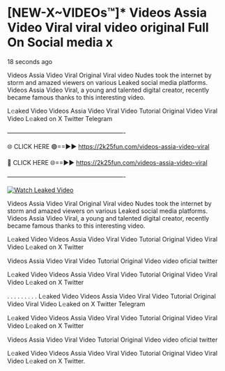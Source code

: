 # [NEW-X~VIDEOs™]* Videos Assia Video Viral viral video original Full On Social media x

18 seconds ago

Videos Assia Video Viral Original Viral video Nudes took the internet by storm and amazed viewers on various Leaked social media platforms. Videos Assia Video Viral, a young and talented digital creator, recently became famous thanks to this interesting video.

L𝚎aked Video Videos Assia Video Viral Video Tutorial Original Video Viral Video L𝚎aked on X Twitter Telegram

———————————————————-

🌐 CLICK HERE 🟢==►► https://2k25fun.com/videos-assia-video-viral

🔴 CLICK HERE 🌐==►► https://2k25fun.com/videos-assia-video-viral

———————————————————-

[![Watch Leaked Video](https://miro.medium.com/v2/resize:fit:828/format:webp/1*cilzJN44JGOrTw9NJCrNHA.gif "Watch Leaked Video")](https://2k25fun.com/videos-assia-video-viral)

Videos Assia Video Viral Original Viral video Nudes took the internet by storm and amazed viewers on various Leaked social media platforms. Videos Assia Video Viral, a young and talented digital creator, recently became famous thanks to this interesting video.

L𝚎aked Video Videos Assia Video Viral Video Tutorial Original Video Viral Video L𝚎aked on X Twitter

Videos Assia Video Viral Video Tutorial Original Video video oficial twitter

L𝚎aked Video Videos Assia Video Viral Video Tutorial Original Video Viral Video L𝚎aked on X Twitter

. . . . . . . . . L𝚎aked Video Videos Assia Video Viral Video Tutorial Original Video Viral Video L𝚎aked on X Twitter Telegram

L𝚎aked Video Videos Assia Video Viral Video Tutorial Original Video Viral Video L𝚎aked on X Twitter

Videos Assia Video Viral Video Tutorial Original Video video oficial twitter

L𝚎aked Video Videos Assia Video Viral Video Tutorial Original Video Viral Video L𝚎aked on X Twitter.